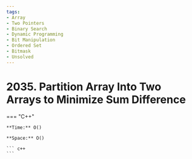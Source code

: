 ```yaml
---
tags:
- Array
- Two Pointers
- Binary Search
- Dynamic Programming
- Bit Manipulation
- Ordered Set
- Bitmask
- Unsolved
---
```



# 2035. Partition Array Into Two Arrays to Minimize Sum Difference

=== "C++"

    **Time:** O()

    **Space:** O()

    ``` c++
    ```